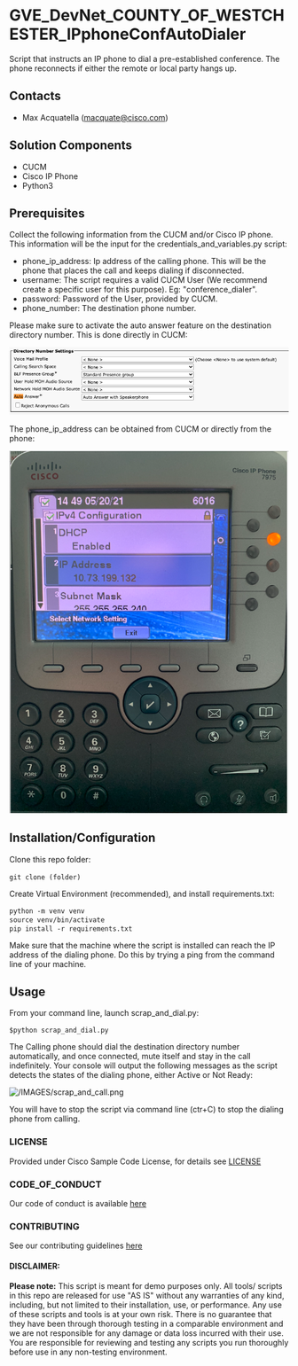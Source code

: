 # GVE_DevNet_COUNTY_OF_WESTCHESTER_IPphoneConfAutoDialer
Script that instructs an IP phone to dial a pre-established conference. The phone reconnects if either the remote or local party hangs up.


## Contacts
* Max Acquatella (macquate@cisco.com)

## Solution Components
*  CUCM
*  Cisco IP Phone
*  Python3

## Prerequisites
Collect the following information from the CUCM and/or Cisco IP phone. This information will be the input for the credentials_and_variables.py script:
* phone_ip_address: Ip address of the calling phone. This will be the phone that places the call and keeps dialing if disconnected.
* username: The script requires a valid CUCM User (We recommend create a specific user for this purpose). Eg: "conference_dialer".
* password: Password of the User, provided by CUCM.
* phone_number: The destination phone number. 

Please make sure to activate the auto answer feature on the destination directory number. This is done directly in CUCM:

![/IMAGES/cucm_auto_answer.png](/IMAGES/cucm_auto_answer.png)

The phone_ip_address can be obtained from CUCM or directly from the phone:

![/IMAGES/phone_ip.png](/IMAGES/phone_ip.png)

## Installation/Configuration

Clone this repo folder:

```git clone (folder)```

Create Virtual Environment (recommended), and install requirements.txt:

```
python -m venv venv
source venv/bin/activate
pip install -r requirements.txt
```
Make sure that the machine where the script is installed can reach the IP address of the dialing phone. 
Do this by trying a ping from the command line of your machine. 


## Usage

From your command line, launch scrap_and_dial.py:

    $python scrap_and_dial.py

The Calling phone should dial the destination directory number automatically, and once connected, mute itself and stay in the call indefinitely. 
Your console will output the following messages as the script detects the states of the dialing phone, either Active or Not Ready: 

![/IMAGES/scrap_and_call.png](/IMAGES/scrap_and_call.png)

You will have to stop the script via command line (ctr+C) to stop the dialing phone from calling. 


### LICENSE

Provided under Cisco Sample Code License, for details see [LICENSE](LICENSE.md)

### CODE_OF_CONDUCT

Our code of conduct is available [here](CODE_OF_CONDUCT.md)

### CONTRIBUTING

See our contributing guidelines [here](CONTRIBUTING.md)

#### DISCLAIMER:
<b>Please note:</b> This script is meant for demo purposes only. All tools/ scripts in this repo are released for use "AS IS" without any warranties of any kind, including, but not limited to their installation, use, or performance. Any use of these scripts and tools is at your own risk. There is no guarantee that they have been through thorough testing in a comparable environment and we are not responsible for any damage or data loss incurred with their use.
You are responsible for reviewing and testing any scripts you run thoroughly before use in any non-testing environment.

